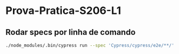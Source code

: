 # Prova-Pratica-S206-L1

 ## Rodar specs por linha de comando
 ```bash
 ./node_modules/.bin/cypress run --spec 'Cypress/cypress/e2e/**/'
 ```

